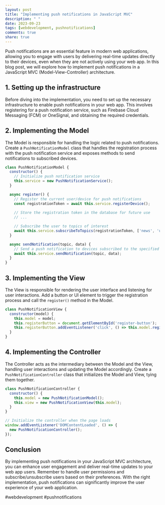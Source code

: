 ```yaml
---
layout: post
title: "Implementing push notifications in JavaScript MVC"
description: " "
date: 2023-09-23
tags: [webdevelopment, pushnotifications]
comments: true
share: true
---
```


Push notifications are an essential feature in modern web applications, allowing you to engage with users by delivering real-time updates directly to their devices, even when they are not actively using your web app. In this blog post, we will explore how to implement push notifications in a JavaScript MVC (Model-View-Controller) architecture.

## 1. Setting up the infrastructure

Before diving into the implementation, you need to set up the necessary infrastructure to enable push notifications in your web app. This involves registering for a push notification service, such as Firebase Cloud Messaging (FCM) or OneSignal, and obtaining the required credentials.

## 2. Implementing the Model

The Model is responsible for handling the logic related to push notifications. Create a `PushNotificationModel` class that handles the registration process with the push notification service and exposes methods to send notifications to subscribed devices.

```javascript
class PushNotificationModel {
  constructor() {
    // Initialize push notification service
    this.service = new PushNotificationService();
  }

  async register() {
    // Register the current user/device for push notifications
    const registrationToken = await this.service.registerDevice();
    
    // Store the registration token in the database for future use
    // ...

    // Subscribe the user to topics of interest
    await this.service.subscribeToTopics(registrationToken, ['news', 'updates']);
  }

  async sendNotification(topic, data) {
    // Send a push notification to devices subscribed to the specified topic
    await this.service.sendNotification(topic, data);
  }
}
```

## 3. Implementing the View

The View is responsible for rendering the user interface and listening for user interactions. Add a button or UI element to trigger the registration process and call the `register()` method in the Model.

```javascript
class PushNotificationView {
  constructor(model) {
    this.model = model;
    this.registerButton = document.getElementById('register-button');
    this.registerButton.addEventListener('click', () => this.model.register());
  }
}
```

## 4. Implementing the Controller

The Controller acts as the intermediary between the Model and the View, handling user interactions and updating the Model accordingly. Create a `PushNotificationController` class that initializes the Model and View, tying them together.

```javascript
class PushNotificationController {
  constructor() {
    this.model = new PushNotificationModel();
    this.view = new PushNotificationView(this.model);
  }
}

// Initialize the controller when the page loads
window.addEventListener('DOMContentLoaded', () => {
  new PushNotificationController();
});
```

## Conclusion

By implementing push notifications in your JavaScript MVC architecture, you can enhance user engagement and deliver real-time updates to your web app users. Remember to handle user permissions and subscribe/unsubscribe users based on their preferences. With the right implementation, push notifications can significantly improve the user experience of your web application.

#webdevelopment #pushnotifications
